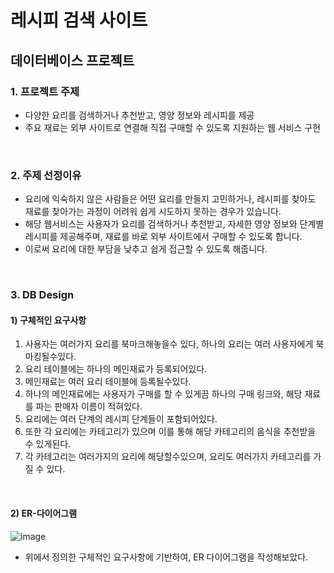 # 레시피 검색 사이트
## 데이터베이스 프로젝트

### 1. 프로젝트 주제
- 다양한 요리를 검색하거나 추천받고, 영양 정보와 레시피를 제공
- 주요 재료는 외부 사이트로 연결해 직접 구매할 수 있도록 지원하는 웹 서비스 구현

&nbsp;&nbsp;

### 2. 주제 선정이유
- 요리에 익숙하지 않은 사람들은 어떤 요리를 만들지 고민하거나, 레시피를 찾아도 재료를 찾아가는 과정이 어려워 쉽게 시도하지 못하는 경우가 있습니다.
- 해당 웹서비스는 사용자가 요리를 검색하거나 추천받고, 자세한 영양 정보와 단계별 레시피를 제공해주며, 재료를 바로 외부 사이트에서 구매할 수 있도록 합니다.
- 이로써 요리에 대한 부담을 낮추고 쉽게 접근할 수 있도록 해줍니다. 


&nbsp;&nbsp;

### 3. DB Design
#### 1) 구체적인 요구사항
1. 사용자는 여러가지 요리를 북마크해놓을수 있다, 하나의 요리는 여러 사용자에게 북마킹될수있다.
2. 요리 테이블에는 하나의 메인재료가 등록되어있다. 
3. 메인재료는 여러 요리 테이블에 등록될수있다.
4. 하나의 메인재료에는 사용자가 구매를 할 수 있게끔 하나의 구매 링크와, 해당 재료를 파는 판매자 이름이 적혀있다.
5. 요리에는 여러 단계의 레시피 단계들이 포함되어있다. 
6. 또한 각 요리에는 카테고리가 있으며 이를 통해 해당 카테고리의 음식을 추천받을 수 있게된다.
7. 각 카테고리는 여러가지의 요리에 해당할수있으며, 요리도 여러가지 카테고리를 가질 수 있다.


&nbsp;&nbsp;
#### 2) ER-다이어그램
![image](https://github.com/user-attachments/assets/a1ce1da7-034a-4dec-b25e-87d8b12e1e3c)


- 위에서 정의한 구체적인 요구사항에 기반하여, ER 다이어그램을 작성해보았다.

